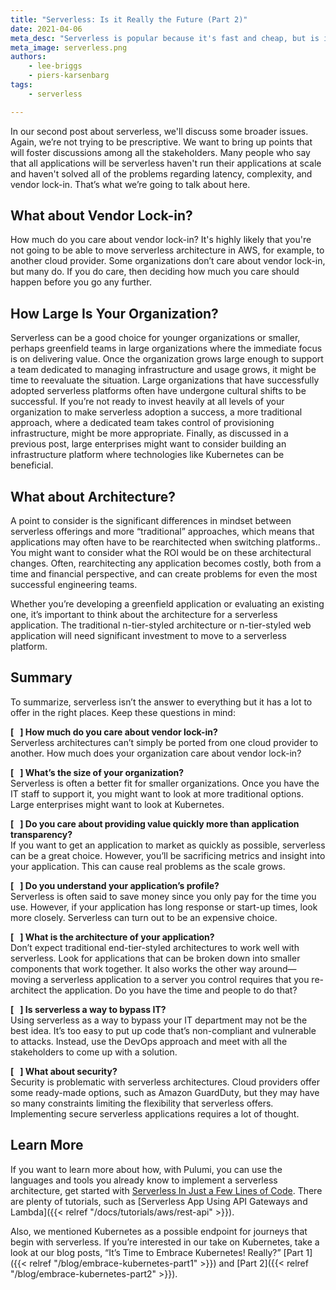 ```yaml
---
title: "Serverless: Is it Really the Future (Part 2)"
date: 2021-04-06
meta_desc: "Serverless is popular because it's fast and cheap, but is it really? This article discusses the pros and cons of serverless architecture."
meta_image: serverless.png
authors:
    - lee-briggs
    - piers-karsenbarg
tags:
    - serverless

---
```


In our second post about serverless, we'll discuss some broader issues. Again, we’re not trying to be prescriptive. We want to bring up points that will foster discussions among all the stakeholders. Many people who say that all applications will be serverless haven't run their applications at scale and haven't solved all of the problems regarding latency, complexity, and vendor lock-in. That’s what we’re going to talk about here.

<!--more-->

## What about Vendor Lock-in?

How much do you care about vendor lock-in? It's highly likely that you're not going to be able to  move serverless architecture in AWS, for example, to another cloud provider. Some organizations don’t care about vendor lock-in, but many do. If you do care, then deciding how much you care should happen before you go any further.

## How Large Is Your Organization?

Serverless can be a good choice for younger organizations or smaller, perhaps greenfield teams in large organizations where the immediate focus is on delivering value. Once the organization grows large enough to support a team dedicated to managing infrastructure and usage grows, it might be time to reevaluate the situation. Large organizations that have successfully adopted serverless platforms often have undergone cultural shifts to be successful. If you’re not ready to invest heavily at all levels of your organization to make serverless adoption a success, a more traditional approach, where a dedicated team takes control of provisioning infrastructure, might be more appropriate. Finally, as discussed in a previous post, large enterprises might want to consider building an infrastructure platform where technologies like Kubernetes can be beneficial.

## What about Architecture?

A point to consider is the significant differences in mindset between serverless offerings and more “traditional” approaches, which means that applications may often have to be rearchitected when switching platforms.. You might want to consider what the ROI would be on these architectural changes. Often, rearchitecting any application becomes costly, both from a time and financial perspective, and can create problems for even the most successful engineering teams.

Whether you’re developing a greenfield application or evaluating an existing one, it’s important to think about the architecture for a serverless application. The traditional n-tier-styled architecture or n-tier-styled web application will need significant investment to move to a serverless platform.

## Summary

To summarize, serverless isn’t the answer to everything but it has a lot to offer in the right places. Keep these questions  in mind:

**[&nbsp;&nbsp;&nbsp;] How much do you care about vendor lock-in?**<br>
Serverless architectures can’t simply be ported from one cloud provider to another. How much does your organization care about vendor lock-in?

**[&nbsp;&nbsp;&nbsp;] What’s the size of your organization?**<br>
Serverless is often a better fit for smaller organizations. Once you have the IT staff to support it, you might want to look at more traditional options. Large enterprises might want to look at Kubernetes.

**[&nbsp;&nbsp;&nbsp;] Do you care about providing value quickly more than application transparency?**<br>
If you want to get an application to market as quickly as possible, serverless can be a great choice. However, you’ll be sacrificing metrics and insight into your application. This can cause real problems as the scale grows.

**[&nbsp;&nbsp;&nbsp;] Do you understand your application’s profile?**<br>
Serverless is often said to save money since you only pay for the time you use. However, if your application has long response or start-up times, look more closely. Serverless can turn out to be an expensive choice.

**[&nbsp;&nbsp;&nbsp;] What is the architecture of your application?**<br>
Don’t expect traditional end-tier-styled architectures to work well with serverless. Look for applications that can be broken down into smaller components that work together. It also works the other way around—moving a serverless application to a server you control requires that you re-architect the application. Do you have the time and people to do that?

**[&nbsp;&nbsp;&nbsp;] Is serverless a way to bypass IT?**<br>
Using serverless as a way to bypass your IT department may not be the best idea. It’s too easy to put up code that’s non-compliant and vulnerable to attacks. Instead, use the DevOps approach and meet with all the stakeholders to come up with a solution.

**[&nbsp;&nbsp;&nbsp;] What about security?**<br>
Security is problematic with serverless architectures. Cloud providers offer some ready-made options, such as Amazon GuardDuty, but they may have so many constraints limiting the flexibility that serverless offers. Implementing secure serverless applications requires a lot of thought.

## Learn More

If you want to learn more about how, with Pulumi, you can use the languages and tools you already know to implement a serverless architecture, get started with [Serverless In Just a Few Lines of Code](https://www.pulumi.com/serverless/). There are plenty of tutorials, such as [Serverless App Using API Gateways and Lambda]({{< relref "/docs/tutorials/aws/rest-api" >}}).

Also, we mentioned Kubernetes as a possible endpoint for journeys that begin with serverless. If you’re interested in our take on Kubernetes, take a look at our blog posts, “It’s Time to Embrace Kubernetes! Really?” [Part 1]({{< relref "/blog/embrace-kubernetes-part1" >}}) and [Part 2]({{< relref "/blog/embrace-kubernetes-part2" >}}).
